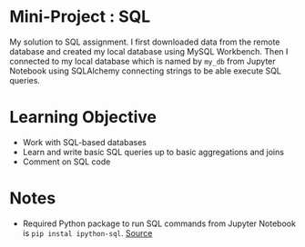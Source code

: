 # Mini-Project : SQL 
My solution to SQL assignment. I first downloaded data from the remote database and created my local database using MySQL Workbench. Then I connected to my local database which is named by `my_db` from Jupyter Notebook using SQLAlchemy connecting strings to be able execute SQL queries. 

# Learning Objective
  - Work with SQL-based databases 
  - Learn and write basic SQL queries up to basic aggregations and joins
  - Comment on SQL code
# Notes
- Required Python package to run SQL commands from Jupyter Notebook is  `pip instal ipython-sql`. [Source](https://pypi.org/project/ipython-sql/)
